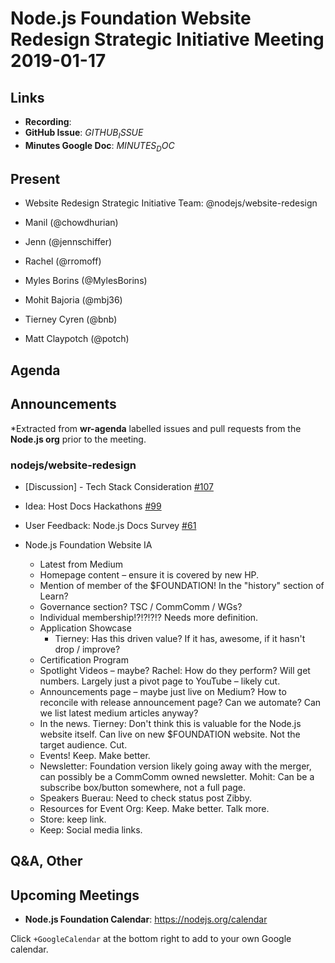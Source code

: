 # Node.js Foundation Website Redesign Strategic Initiative Meeting 2019-01-17

## Links

* **Recording**:
* **GitHub Issue**: $GITHUB_ISSUE$
* **Minutes Google Doc**: $MINUTES_DOC$

## Present

* Website Redesign Strategic Initiative Team: @nodejs/website-redesign

* Manil (@chowdhurian)
* Jenn (@jennschiffer)
* Rachel (@rromoff)
* Myles Borins (@MylesBorins)
* Mohit Bajoria (@mbj36)
* Tierney Cyren (@bnb)
* Matt Claypotch (@potch)

## Agenda

## Announcements

*Extracted from **wr-agenda** labelled issues and pull requests from the **Node.js org** prior to the meeting.

### nodejs/website-redesign

* \[Discussion\] - Tech Stack Consideration [#107](https://github.com/nodejs/website-redesign/issues/107)

* Idea: Host Docs Hackathons [#99](https://github.com/nodejs/website-redesign/issues/99)
* User Feedback: Node.js Docs Survey  [#61](https://github.com/nodejs/website-redesign/issues/61)

* Node.js Foundation Website IA
  * Latest from Medium
  * Homepage content – ensure it is covered by new HP.
  * Mention of member of the $FOUNDATION! In the "history" section of Learn?
  * Governance section? TSC / CommComm / WGs?
  * Individual membership!?!?!?!? Needs more definition.
  * Application Showcase
    * Tierney: Has this driven value? If it has, awesome, if it hasn't drop / improve?
  * Certification Program
  * Spotlight Videos – maybe? Rachel: How do they perform? Will get numbers. Largely just a pivot page to YouTube – likely cut.
  * Announcements page – maybe just live on Medium? How to reconcile with release announcement page? Can we automate? Can we list latest medium articles anyway?
  * In the news. Tierney: Don't think this is valuable for the Node.js website itself. Can live on new $FOUNDATION website. Not the target audience. Cut.
  * Events! Keep. Make better.
  * Newsletter: Foundation version likely going away with the merger, can possibly be a CommComm owned newsletter. Mohit: Can be a subscribe box/button somewhere, not a full page.
  * Speakers Buerau: Need to check status post Zibby.
  * Resources for Event Org: Keep. Make better. Talk more.
  * Store: keep link.
  * Keep: Social media links.

## Q&A, Other

## Upcoming Meetings

* **Node.js Foundation Calendar**: <https://nodejs.org/calendar>

Click `+GoogleCalendar` at the bottom right to add to your own Google calendar.
